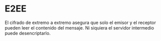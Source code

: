 # E2EE
El cifrado de extremo a extremo asegura que solo el emisor y el receptor pueden leer el contenido del mensaje. Ni siquiera el servidor intermedio puede desencriptarlo.
